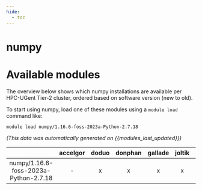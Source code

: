```yaml
---
hide:
  - toc
---
```


numpy
=====

# Available modules


The overview below shows which numpy installations are available per HPC-UGent Tier-2 cluster, ordered based on software version (new to old).

To start using numpy, load one of these modules using a `module load` command like:

```shell
module load numpy/1.16.6-foss-2023a-Python-2.7.18
```

*(This data was automatically generated on {{modules_last_updated}})*  

| |accelgor|doduo|donphan|gallade|joltik|litleo|shinx|
| :---: | :---: | :---: | :---: | :---: | :---: | :---: | :---: |
|numpy/1.16.6-foss-2023a-Python-2.7.18|-|x|x|x|x|x|x|
